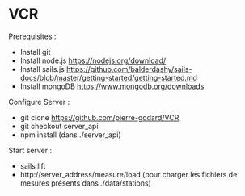 # VCR

Prerequisites :
- Install git
- Install node.js     https://nodejs.org/download/
- Install sails.js    https://github.com/balderdashy/sails-docs/blob/master/getting-started/getting-started.md
- Install mongoDB     https://www.mongodb.org/downloads

Configure Server :
- git clone https://github.com/pierre-godard/VCR
- git checkout server_api
- npm install (dans ./server_api)

Start server :
- sails lift
- http://server_address/measure/load (pour charger les fichiers de mesures présents dans ./data/stations)



